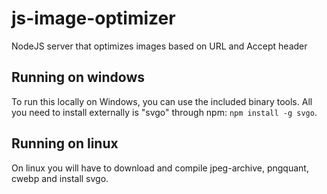 # js-image-optimizer
NodeJS server that optimizes images based on URL and Accept header

## Running on windows 
To run this locally on Windows, you can use the included binary tools. All you need to install externally is "svgo" through npm: `npm install -g svgo`.

## Running on linux
On linux you will have to download and compile jpeg-archive, pngquant, cwebp and install svgo.
